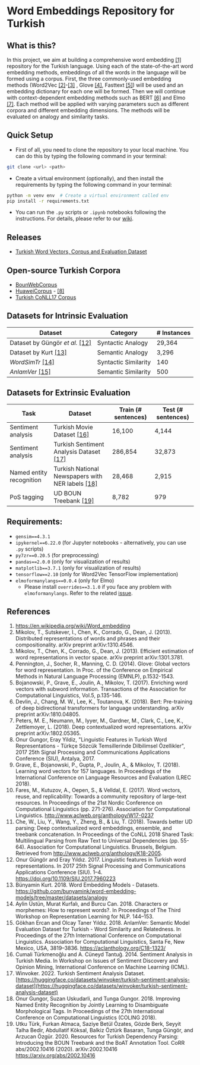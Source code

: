 # Word Embeddings Repository for Turkish

## What is this?

In this project, we aim at building a comprehensive word embedding [\[1\]](https://en.wikipedia.org/wiki/Word_embedding) repository for the Turkish language. Using each of the state-of-the-art word embedding methods, embeddings of all the words in the language will be formed using a corpus. First, the three commonly-used embedding methods (Word2Vec [\[2\]](https://arxiv.org/abs/1310.4546)-[\[3\]](https://arxiv.org/abs/1301.3781) , Glove [\[4\]](https://nlp.stanford.edu/pubs/glove.pdf), Fasttext [\[5\]](https://arxiv.org/abs/1607.04606)) will be used and an embedding dictionary for each one will be formed. Then we will continue with context-dependent embedding methods such as BERT [\[6\]](https://arxiv.org/abs/1810.04805) and Elmo [\[7\]](https://arxiv.org/abs/1802.05365). Each method will be applied with varying parameters such as different corpora and different embedding dimensions. The methods will be evaluated on analogy and similarity tasks.

## Quick Setup
* First of all, you need to clone the repository to your local machine. You can do this by typing the following command in your terminal:
```bash
git clone <url> <path>
```
* Create a virtual environment (optionally), and then install the requirements by typing the following command in your terminal:
```bash
python -m venv env  # Create a virtual environment called env
pip install -r requirements.txt
```
* You can run the `.py` scripts or `.ipynb` notebooks following the instructions. For details, please refer to our [wiki](https://github.com/Turkish-Word-Embeddings/Word-Embeddings-Repository-for-Turkish/wiki).


## Releases
* [Turkish Word Vectors, Corpus and Evaluation Dataset](https://github.com/Turkish-Word-Embeddings/Word-Embeddings-Repository-for-Turkish/releases/tag/v1.0.0)

## Open-source Turkish Corpora
* [BounWebCorpus](https://tulap.cmpe.boun.edu.tr/repository/xmlui/handle/20.500.12913/16)
* [HuaweiCorpus](https://github.com/onurgu/linguistic-features-in-turkish-word-representations/releases/tag/v1.0) - [\[8\]](https://www.cmpe.boun.edu.tr/~onurgu/publication/gungor-2017-linguistic/gungor-2017-linguistic.pdf)
* [Turkish CoNLL17 Corpus]( http://vectors.nlpl.eu/repository/)

## Datasets for Intrinsic Evaluation

| Dataset                                                      | Category            | \# Instances |
|--------------------------------------------------------------|---------------------|--------------|
| Dataset by Güngör *et al.* [\[12\]](https://ieeexplore.ieee.org/document/7960223/)                            | Syntactic Analogy  | 29,364       |
| Dataset by Kurt [\[13\]](https://github.com/bunyamink/word-embedding-models/tree/master/datasets/analogy)                                            | Semantic Analogy   | 3,296        |
| *WordSimTr* [\[14\]](https://wlv.openrepository.com/handle/2436/623576)                                                 | Syntactic Similarity | 140          |
| *AnlamVer* [\[15\]](https://aclanthology.org/C18-1323/)                                                  | Semantic Similarity | 500          |


## Datasets for Extrinsic Evaluation

| Task                   | Dataset                                      | Train (\# sentences) | Test (\# sentences) |
|------------------------|----------------------------------------------|----------------------|---------------------|
| Sentiment analysis     | Turkish Movie Dataset  [\[16\]](https://www.researchgate.net/publication/269634534_Sentiment_Analysis_in_Turkish_Media)                 | 16,100               | 4,144               |
| Sentiment analysis     | Turkish Sentiment Analysis Dataset  [\[17\]](https://huggingface.co/datasets/winvoker/turkish-sentiment-analysis-dataset)      | 286,854              | 32,873              |
| Named entity recognition | Turkish National Newspapers with NER labels  [\[18\]](https://aclanthology.org/C18-1177/)  | 28,468               | 2,915               |
| PoS tagging            | UD BOUN Treebank  [\[19\]](https://arxiv.org/abs/2002.10416)                       | 8,782                | 979                 |



## Requirements:

* `gensim==4.3.1` 
* `ipykernel==6.22.0` (for Jupyter notebooks - alternatively, you can use `.py` scripts)
* `py7zr==0.20.5` (for preprocessing)
* `pandas==2.0.0` (only for visualization of results)
* `matplotlib==3.7.1` (only for visualization of results)
* `tensorflow==2.10` (only for Word2Vec TensorFlow implementation)
* `elmoformanylangs==0.0.4` (only for Elmo)
    * Please install `overrides==3.1.0` if you face any problem with `elmoformanylangs`. Refer to the related [issue](https://github.com/HIT-SCIR/ELMoForManyLangs/issues/100).



## References
1. https://en.wikipedia.org/wiki/Word_embedding
2. Mikolov, T., Sutskever, I., Chen, K., Corrado, G., Dean, J. (2013). Distributed representations of words and phrases and their compositionality. arXiv preprint arXiv:1310.4546.
3. Mikolov, T., Chen, K., Corrado, G., Dean, J. (2013). Efficient estimation of word representations in vector space. arXiv preprint arXiv:1301.3781.
4. Pennington, J., Socher, R., Manning, C. D. (2014). Glove: Global vectors for word representation. In Proc. of the Conference on Empirical Methods in Natural Language Processing (EMNLP), p.1532-1543.
5. Bojanowski, P., Grave, E., Joulin, A., Mikolov, T. (2017). Enriching word vectors with subword information. Transactions of the Association for Computational Linguistics, Vol.5, p.135-146.
6. Devlin, J., Chang, M. W., Lee, K., Toutanova, K. (2018). Bert: Pre-training of deep bidirectional transformers for language understanding. arXiv preprint arXiv:1810.04805.
7. Peters, M. E., Neumann, M., Iyyer, M., Gardner, M., Clark, C., Lee, K., Zettlemoyer, L. (2018). Deep contextualized word representations. arXiv preprint arXiv:1802.05365.
8. Onur Gungor, Eray Yildiz, "Linguistic Features in Turkish Word Representations - Türkçe Sözcük Temsillerinde Dilbilimsel Özellikler", 2017 25th Signal Processing and Communications Applications Conference (SIU), Antalya, 2017.
9. Grave, E., Bojanowski, P., Gupta, P., Joulin, A., & Mikolov, T. (2018). Learning word vectors for 157 languages. In Proceedings of the International Conference on Language Resources and Evaluation (LREC 2018).
10. Fares, M., Kutuzov, A., Oepen, S., & Velldal, E. (2017). Word vectors, reuse, and replicability: Towards a community repository of large-text resources. In Proceedings of the 21st Nordic Conference on Computational Linguistics (pp. 271-276). Association for Computational Linguistics. http://www.aclweb.org/anthology/W17-0237
11. Che, W., Liu, Y., Wang, Y., Zheng, B., & Liu, T. (2018). Towards better UD parsing: Deep contextualized word embeddings, ensemble, and treebank concatenation. In Proceedings of the CoNLL 2018 Shared Task: Multilingual Parsing from Raw Text to Universal Dependencies (pp. 55-64). Association for Computational Linguistics. Brussels, Belgium. Retrieved from http://www.aclweb.org/anthology/K18-2005.
12. Onur Güngör and Eray Yıldız. 2017. Linguistic features in Turkish word representations. In 2017 25th Signal Processing and Communications
Applications Conference (SIU). 1–4. https://doi.org/10.1109/SIU.2017.7960223
13. Bünyamin Kurt. 2018. Word Embedding Models - Datasets. https://github.com/bunyamink/word-embedding-models/tree/master/datasets/analogy
14. Aylin Üstün, Murat Kurfalı, and Burcu Can. 2018. Characters or morphemes: How to represent words?. In Proceedings of The Third
Workshop on Representation Learning for NLP. 144–153.
15. Gökhan Ercan and Olcay Taner Yıldız. 2018. AnlamVer: Semantic Model Evaluation Dataset for Turkish - Word Similarity and Relatedness.
In Proceedings of the 27th International Conference on Computational Linguistics. Association for Computational Linguistics, Santa Fe,
New Mexico, USA, 3819–3836. https://aclanthology.org/C18-1323/
16. Cumali Türkmenoğlu and A. Cüneyd Tantuğ. 2014. Sentiment Analysis in Turkish Media. In Workshop on Issues of Sentiment Discovery and Opinion Mining, International Conference on Machine Learning (ICML).
17. Winvoker. 2022. Turkish Sentiment Analysis Dataset. [https://huggingface.co/datasets/winvoker/turkish-sentiment-analysis-dataset](https://huggingface.co/datasets/winvoker/turkish-sentiment-analysis-dataset)
18. Onur Gungor, Suzan Uskudarli, and Tunga Gungor. 2018. Improving Named Entity Recognition by Jointly Learning to Disambiguate Morphological Tags. In Proceedings of the 27th International Conference on Computational Linguistics (COLING 2018).
19. Utku Türk, Furkan Atmaca, Saziye Betül Özates, Gözde Berk, Seyyit Talha Bedir, Abdullatif Köksal, Balkiz Öztürk Basaran, Tunga Güngör, and Arzucan Özgür. 2020. Resources for Turkish Dependency Parsing: Introducing the BOUN Treebank and the BoAT Annotation Tool. CoRR abs/2002.10416 (2020). arXiv:2002.10416 https://arxiv.org/abs/2002.10416
